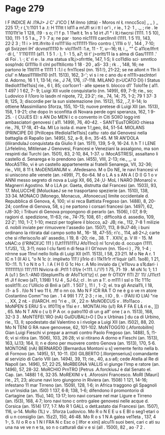 # Page 279

I F INDICE AI .l?AJ> J C' J'ICO [ M ilnno (dttà) - Moros nl Ł rnncc5co] _ _ ) _ 225 17; r (,'t:1101 1 a .t: H 111tt t ld11 a m!Jfl sr.i tt l or'i , r ie., 1 2· 1 , .,, ; rie . le 111011t'le 1 128, i19 · s o; i'! f p. 1 11wlt Ł 1n s 1d irt J1 ° i lŁì·twcrsi (1111. 1 5 10), 130, 111· 1 5 1 a.,, 7 1· 7 a; ne par · tono nlc1111l carcllnnll (1111. 1 5 11), 143, 22·2 3 ; 11 i > lrtt.ifrrito il ro111'ilio rc111111·11iro contro (,'i11li o !/ , 144 , 7·10; gli Svizzeri IH' dcvnst11110 h· vlcl11n11 :1.e, 11 - 1', u--16; tŁ i ,, "" C a11ce/lfrrt · di (, ' 1'1101111 (a11. 1 5 1 .· ), 1 · 1 5, a7; tii t' j>orltt/11 la s alma di Gas/11111 .' di Foi . \ ·; Ł' ri e·. la .ma statua s1Łj>ofrrttle, 147, 1·S; li co11dlio sci· smntlco sosp\!ndc Gl111lo II clnl po11tilìcnto 1 18 · 20 , aS- 33 ; rk . , 148, 16; ne partono le 11ltl111 e 11111 1 :1.l c frn11cesl (nn. 151:!}, 21-22; se ne allont n 11n li clul' n Massl111llln110 (n11. 1513), 162, 3-'; vi s i re c ano du e n111l>asclntorl d. Adorno, 16 1 1, 13·14; rie., J 74, 176, :i7-118. MILANO (t>UCATO DI} l Status lllediolt11le11sis] rie., 6 I, 85; cor1corr1 · alle spese ti. blocco d1' Tolo11e ( a11. 1 497 ) 1 62, 7- 9; Luigi XII vuole conquistarlo (nn. 1499), 69, 7-9; rie., so; Ludovico il l\1oro lo lasdn nl nipote, 72, 23·2'; rie., 74, 14; 75, 1-2; 79 1 37· 3 8; 125, 3; discordie per la sun sistemazione (nn. 1512), 152, ,.7, II-14; lo ottiene Massimiliano Sforza, 155, 10-13; nuove pretese di Luigi XII (an. 1513), 158, 1 9-21; che dopo In sconfitta di Novara perde ogni speranza, 162, 1 9-25. · ( CUJES E): s AN Do MEN I c o convento in Citi SOllO logg·inti ambasciatori genovesi ( a11. 1499), 76, 40-42. - SANT'EusTORGIO chiesa rie., 76, 17·18, 41-4a. MI Lo isola d. mare 1:!,geo, 84, 51-54. MIOLANS (PRINCIPE DI) [Prillceps llfediola11e11sis] cattu· rato dal Genovesi nella battaglia di Rapallo (an. 1495), 52, a-9, 8·n, 35-45. M 1R AN'DOLA (iliirandulaJ conquistata da Giulio II (an. 1511), 139, 5-9, 16-24. l\ h T I LENE [Jrfelelino, Mitilenae J Genovesi, Francesi e Veneziani la assalgono, ma son respinti dai Turchi (an. 1501), 83, 2·10, 84, 1-37. u :MocASTRESI, assaltano li castello d. Senarega e lo prendono (an. I455), VIII, 2-13; rie., ,,. u MocASTRo, vi è un castello appartenente ai fratelli Senarega, VII, 32-36; rie., VIII, 8 11 Ł MoDENSANUM v. .Afedesano. M o Do NE, le navi francesi vi si uniscono alle venete (an. r499), 71, 6o-64. M o L A s s AN A ( D I) G 1 o v ANNI messo segreto di nova a Luigi XII, 66, 24·,U· MoL I NARO [Monaro] v. Magnerri Agostino. M o LLA pr. Gaeta, distrutta dal Francesi (an. 1503), 93, 17. MoLUCCHE [MoluckaeJ se ne trasportano spezierie (an. 1510), 138, 33·34. MONACO [Monego, Monacus, .Afonoecus] limite occidentale d. Repubblica di Genova, 4, 100; vi si reca Battista Fregoso (an. 1488), 8, 20-24; confine di Genova, 58, s j ne partono i corsari francesi (an. 1497), 62, rJ8-30; i Tribuni di Genova propongono di perarlo (an. 1506), I 07, 8·9; ragioni d. spedizione, 11-63; rie., 74-75; 108, 61 ; difficoltà d. assedio, 109, 22·2'; 110, 1-7, 1-10; mezzi per togliere il blocco, a2· JB; rie., 112, 7-8 1 milizie d. nobili inviate per rimuovere l'assedio (an. 1507), 113, 8·9iJ7·46; i buni ordinano la ritirata dal campo sotto M., 16- 18, 47-55; ri'c., 114, a8·2<J; carte che si riferisco/lo ali' assedio, I 19, 8 -20; rie., 38. T . XXIV, p. V III - 15. M oNAC:o (l'RINCll'JC 111 ) (!Jt1111i1111J Afo11nci) nl 1crvl;do d. occupn (1111. 1.f'JS), 'l3, 3·!1; nsso l clu fanti n di fesa il I Gt'novn (nn. 15o<i ) , 79, 1-4 ; nlrnne sue 11nvl nello llolla di Luigi XII (n11. 1513), I 58, 23·2!1. M o Ne A r. 1 IC n 1 (Il A) L "o N 1c (r. impliwto 111'/ ji1rlo d i 11k11r1r rt'liquir (a11. 1so8), 1 21, 10-:11. 1\ 1 o N lt o 1 . l A ( H I) G 1c Ho r. A Mo invialo da (,'e11ovu a s1Łdari· i 11111111//i 111'/111 Nivicra di .Pt11 1 01/e (<111. I./'ì?) 1 75, 71· 19 . M oN 1c 1; 1.1 A (u1 ) Sn:1.-AN0 ISteplum11s dr AfoT1clt'tz] r/. per fr OTIOY flTI Zl' 11/ /J11ct1 tfi Jl f ilcwo (aTI, 1.198) 1 fJ 4 , SJ·6J; cl . In un a 1'. o m111 l ssl o 11c 1'11c soslit11l:.cc l'Ullìclo di Bnli a (a11 . 1 507 ), 11 I , 1 -2; el. tra gli Anzia11i, I 18, :i1- a 5 . l\Io N 1 wo 11 Ł .ftf o nn co. Mo N F ICR RA T O ne è g o ve rn atore Costantino Comn'"no (an . 1 4 99) 1 77, 2·3 ; r ie., I IO , 9. - (FAl\l lO LIA) "rie . , XX, 2 nŁ - (l\IARCH. m) "ri e ., IX , 22 n· MoNOECUS v . llfo11aco . MoNPEN S ERIU S v. llf0Tltj e 11si e r . MONTAI.Ho (u1) RA F FA E L& ri e., ]]) , 65. Mo N T AN o ( u I) P A or. o patro110 di un g alf' one ( a n. 1513), 168, 32-3 3 . MoNTEFEl.'IRO (nA) GuIDUBALt>O [ Du x Urbinas ] du ca di Urbino, rie., 13, Il; spodestato dal Valentino s i rivolge a Luigi XII (an. I502), 88, 20. Mo N TENI G RA nave genovese, 62, 101-102. MoNTOGG10 (.Afontobillm] Gian Luigi Fieschi vi prepar a armati contro Paolo Fregoso (an. 1488), 5, !1-6; vi si ritira (an. 1506), 103, 26·28; vi si ritirano A dorno e Fieschi (an. 1513), 163, IJ.13; 164, Il; n e dono per muovere contro Genova (an. 1513), 170, 5·6. MONTONE (nA) BERNARDO [Bernardus Montoni u s] vemente ferito nella b. di Fornovo (an. 1495), 51, 10-11. (DI) GILBERTO [.lllonjenserius] comandante al servizio di Carlo VIII (an. 1494), 39, 11; rie., 40, a.s·a6; cede Atella al Re di Napoll (an. 1496), 57, 22·25, MoRBEGNA VALLIS vi giunge l'Imp e ratore (an. 1496), 57, 28-32. MoRCHIO PrnTRO [Petrus .A.forckiusJ è dal Senato el. Cap. (an. 1488) 1 6, 32·35. MoREXINI v Ł .Aforosini Francesco. MoRI [Mauri] rie., 21, 23; alcune navi loro giungono in Riviera (an. 1508) 1 121, 14-16; infestano 11 mar Tirreno (an. 1509), 128, 1·6; in Africa traggono gli Spagnoli in un'insidia (an. l5I0) 1 137, 6·8; 138, 1-6; difendono il promontorio di Cartagine (an. 15u), 140, 13·17; loro navi corsare nel mar Ligure e Tirreno (an. I5I3), 168, 4·7; loro navi tono c ontro galee genovesi nelle acque d. Corsica (an. 1514) 177, 1·7. Mo R 1 GALL o detŁastato dai Francesi (an. 1507), 116, u-14. MoRo (1L) v . Sforza Ludovico. Mo R o N E E u s E BI o seg1·etari o di u n consiglio (an. 15z2), 150, 46·48. Mo R o s 1 N A galea ve11eta , 137, 4 1-, 5. l\I o R o s 1 N I FRA N c Esc o [ llfor e xini] alcu11i suoi beni, cari c ati su una na ve ve n e ta, so n o catturali dai v e si (all . 1500), 82 , ao ·7 2 .